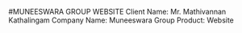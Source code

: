 #MUNEESWARA GROUP WEBSITE
Client Name: Mr. Mathivannan Kathalingam
Company Name: Muneeswara Group
Product: Website
